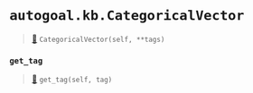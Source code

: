 # `autogoal.kb.CategoricalVector`

> [📝](/usr/lib/python3/dist-packages/autogoal/kb/_data.py#L437)
> `CategoricalVector(self, **tags)`

### `get_tag`

> [📝](/usr/lib/python3/dist-packages/autogoal/kb/_data.py#L283)
> `get_tag(self, tag)`

